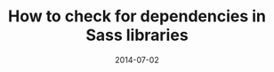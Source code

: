 ---
codepen: false
comments: false
date: 2014-07-02
external:
  host: Tuts+
  url: http://webdesign.tutsplus.com/tutorials/how-to-check-for-dependencies-in-sass-libraries--cms-21558
layout: none
preview: false
published: true
sassmeister: false
summary: false
title: "How to check for dependencies in Sass libraries"
---